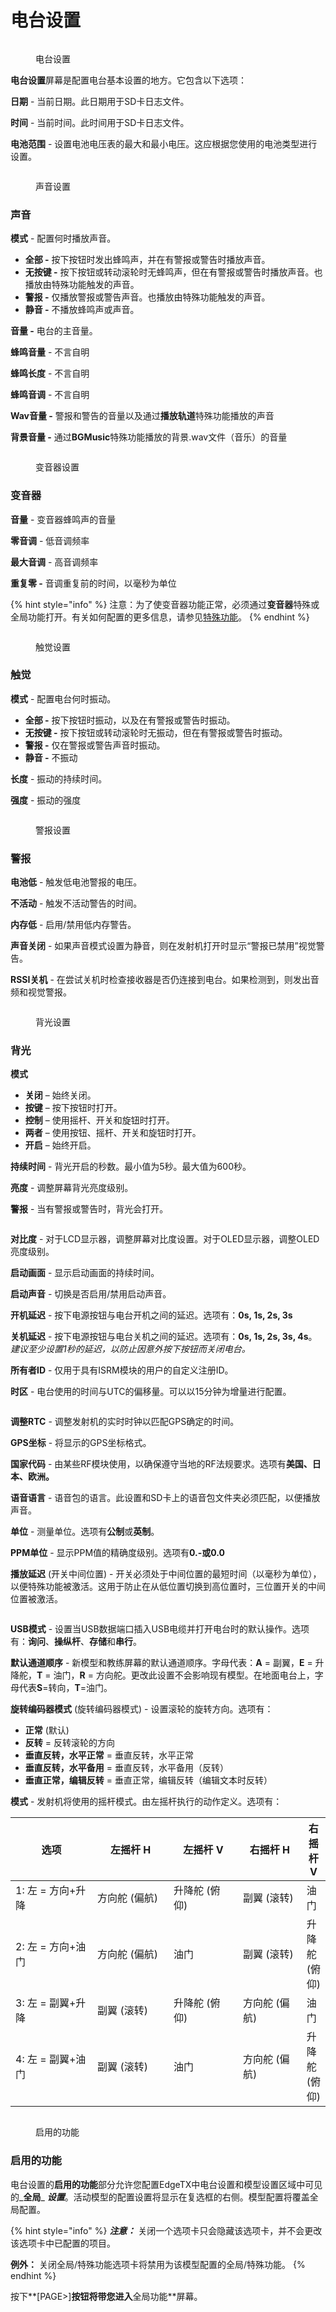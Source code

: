 # 电台设置

<figure><img src="//edgetx-static.zkl2333.com/bwRadioSetup.png" alt=""><figcaption><p>电台设置</p></figcaption></figure>

**电台设置**屏幕是配置电台基本设置的地方。它包含以下选项：

**日期** - 当前日期。此日期用于SD卡日志文件。

**时间** - 当前时间。此时间用于SD卡日志文件。

**电池范围** - 设置电池电压表的最大和最小电压。这应根据您使用的电池类型进行设置。

<figure><img src="//edgetx-static.zkl2333.com/bwRadioSetup2.png" alt=""><figcaption><p>声音设置</p></figcaption></figure>

### **声音**

**模式** - 配置何时播放声音。

* **全部 -** 按下按钮时发出蜂鸣声，并在有警报或警告时播放声音。
* **无按键 -** 按下按钮或转动滚轮时无蜂鸣声，但在有警报或警告时播放声音。也播放由特殊功能触发的声音。
* **警报 -** 仅播放警报或警告声音。也播放由特殊功能触发的声音。
* **静音 -** 不播放蜂鸣声或声音。

**音量 -** 电台的主音量。

**蜂鸣音量** - 不言自明

**蜂鸣长度** - 不言自明

**蜂鸣音调** - 不言自明

**Wav音量 -** 警报和警告的音量以及通过**播放轨道**特殊功能播放的声音

**背景音量 -** 通过**BGMusic**特殊功能播放的背景.wav文件（音乐）的音量

<figure><img src="//edgetx-static.zkl2333.com/bwRadioSetup3 (1).png" alt=""><figcaption><p>变音器设置</p></figcaption></figure>

### **变音器**

**音量** - 变音器蜂鸣声的音量

**零音调** - 低音调频率

**最大音调** - 高音调频率

**重复零 -** 音调重复前的时间，以毫秒为单位

{% hint style="info" %}
注意：为了使变音器功能正常，必须通过**变音器**特殊或全局功能打开。有关如何配置的更多信息，请参见[特殊功能](../../color-radios/model-settings/special-functions.md)。
{% endhint %}

<figure><img src="//edgetx-static.zkl2333.com/bwRadioSetup4.png" alt=""><figcaption><p>触觉设置</p></figcaption></figure>

### 触觉

**模式** - 配置电台何时振动。

* **全部 -** 按下按钮时振动，以及在有警报或警告时振动。
* **无按键 -** 按下按钮或转动滚轮时无振动，但在有警报或警告时振动。
* **警报 -** 仅在警报或警告声音时振动。
* **静音 -** 不振动

**长度** - 振动的持续时间。

**强度** - 振动的强度

<figure><img src="//edgetx-static.zkl2333.com/bwRadioSetup5.png" alt=""><figcaption><p>警报设置</p></figcaption></figure>

### 警报

**电池低** - 触发低电池警报的电压。

**不活动** - 触发不活动警告的时间。

**内存低** - 启用/禁用低内存警告。

**声音关闭** - 如果声音模式设置为静音，则在发射机打开时显示“警报已禁用”视觉警告。

**RSSI关机** - 在尝试关机时检查接收器是否仍连接到电台。如果检测到，则发出音频和视觉警报。

<figure><img src="//edgetx-static.zkl2333.com/bwRadioSetup6.png" alt=""><figcaption><p>背光设置</p></figcaption></figure>

### 背光

**模式**

* **关闭** – 始终关闭。
* **按键** – 按下按钮时打开。
* **控制** – 使用摇杆、开关和旋钮时打开。
* **两者** – 使用按钮、摇杆、开关和旋钮时打开。
* **开启** – 始终开启。

**持续时间** - 背光开启的秒数。最小值为5秒。最大值为600秒。

**亮度** - 调整屏幕背光亮度级别。

**警报** - 当有警报或警告时，背光会打开。

<figure><img src="//edgetx-static.zkl2333.com/bwRadioSetup7.png" alt=""><figcaption></figcaption></figure>

**对比度** - 对于LCD显示器，调整屏幕对比度设置。对于OLED显示器，调整OLED亮度级别。

**启动画面** - 显示启动画面的持续时间。

**启动声音** - 切换是否启用/禁用启动声音。

**开机延迟** - 按下电源按钮与电台开机之间的延迟。选项有：**0s, 1s, 2s, 3s**

**关机延迟** - 按下电源按钮与电台关机之间的延迟。选项有：**0s, 1s, 2s, 3s, 4s**。_建议至少设置1秒的延迟，以防止因意外按下按钮而关闭电台。_

**所有者ID** - 仅用于具有ISRM模块的用户的自定义注册ID。

**时区** - 电台使用的时间与UTC的偏移量。可以以15分钟为增量进行配置。

<figure><img src="//edgetx-static.zkl2333.com/bwRadioSetup8.png" alt=""><figcaption></figcaption></figure>

**调整RTC** - 调整发射机的实时时钟以匹配GPS确定的时间。

**GPS坐标** - 将显示的GPS坐标格式。

**国家代码** - 由某些RF模块使用，以确保遵守当地的RF法规要求。选项有**美国、日本、欧洲。**

**语音语言** - 语音包的语言。此设置和SD卡上的语音包文件夹必须匹配，以便播放声音。

**单位** - 测量单位。选项有**公制**或**英制**。

**PPM单位** - 显示PPM值的精确度级别。选项有**0.-**或**0.0**

**播放延迟** (开关中间位置) - 开关必须处于中间位置的最短时间（以毫秒为单位），以便特殊功能被激活。这用于防止在从低位置切换到高位置时，三位置开关的中间位置被激活。

<figure><img src="//edgetx-static.zkl2333.com/bwRadioSetup9.png" alt=""><figcaption></figcaption></figure>

**USB模式** - 设置当USB数据端口插入USB电缆并打开电台时的默认操作。选项有：**询问**、**操纵杆**、**存储**和**串行**。

**默认通道顺序** - 新模型和教练屏幕的默认通道顺序。字母代表：**A** = 副翼，**E** = 升降舵，**T** = 油门，**R** = 方向舵。更改此设置不会影响现有模型。在地面电台上，字母代表**S**=转向，**T**=油门。

**旋转编码器模式** (旋转编码器模式) - 设置滚轮的旋转方向。选项有：

* **正常** (默认)
* **反转** = 反转滚轮的方向
* **垂直反转，水平正常** = 垂直反转，水平正常
* **垂直反转，水平备用** = 垂直反转，水平备用（反转）
* **垂直正常，编辑反转** = 垂直正常，编辑反转（编辑文本时反转）

**模式** - 发射机将使用的摇杆模式。由左摇杆执行的动作定义。选项有：

<table><thead><tr><th width="181">选项</th><th width="168">左摇杆 H</th><th width="149">左摇杆 V</th><th width="133">右摇杆 H</th><th>右摇杆 V</th></tr></thead><tbody><tr><td>1: 左 = 方向+升降 </td><td>方向舵 (偏航)</td><td>升降舵 (俯仰)</td><td>副翼 (滚转)</td><td>油门</td></tr><tr><td>2: 左 = 方向+油门</td><td>方向舵 (偏航)</td><td>油门</td><td>副翼 (滚转)</td><td>升降舵 (俯仰)</td></tr><tr><td>3: 左 = 副翼+升降</td><td>副翼 (滚转)</td><td>升降舵 (俯仰)</td><td>方向舵 (偏航)</td><td>油门</td></tr><tr><td>4: 左 = 副翼+油门</td><td>副翼 (滚转)</td><td>油门</td><td>方向舵 (偏航)</td><td>升降舵 (俯仰)</td></tr></tbody></table>

<figure><img src="//edgetx-static.zkl2333.com/bwEnabledFeatures.png" alt=""><figcaption><p>启用的功能</p></figcaption></figure>

### 启用的功能

电台设置的**启用的功能**部分允许您配置EdgeTX中电台设置和模型设置区域中可见的_**全局**_ _**设置**_。活动模型的配置设置将显示在复选框的右侧。模型配置将覆盖全局配置。

{% hint style="info" %}
_**注意：**_ 关闭一个选项卡只会隐藏该选项卡，并不会更改该选项卡中已配置的项目。

**例外：** 关闭全局/特殊功能选项卡将禁用为该模型配置的全局/特殊功能。
{% endhint %}

按下**\[PAGE>]**按钮将带您进入**全局功能**屏幕。